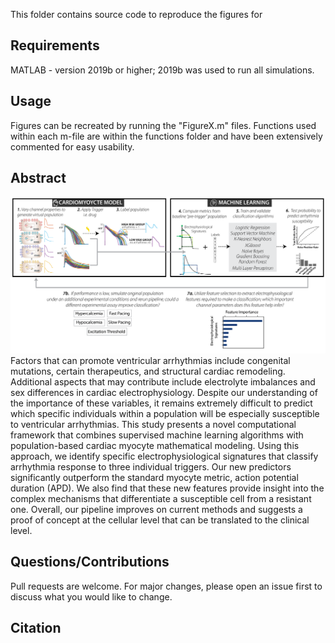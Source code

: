 This folder contains source code to reproduce the figures for 

## Requirements
MATLAB - version 2019b or higher; 2019b was used to run all simulations.

## Usage 
Figures can be recreated by running the "FigureX.m" files. Functions used within each m-file are within the functions folder and have been extensively commented for easy usability.

## Abstract
![Abstract](https://github.com/meeravarshneya1234/ArrhythmiaPredictionProject/blob/master/Graphical_Abstract.png)  
Factors that can promote ventricular arrhythmias include congenital mutations, certain therapeutics, and structural cardiac remodeling. Additional aspects that may contribute include electrolyte imbalances and sex differences in cardiac electrophysiology. Despite our understanding of the importance of these variables, it remains extremely difficult to predict which specific individuals within a population will be especially susceptible to ventricular arrhythmias. This study presents a novel computational framework that combines supervised machine learning algorithms with population-based cardiac myocyte mathematical modeling. Using this approach, we identify specific electrophysiological signatures that classify arrhythmia response to three individual triggers. Our new predictors significantly outperform the standard myocyte metric, action potential duration (APD). We also find that these new features provide insight into the complex mechanisms that differentiate a susceptible cell from a resistant one. Overall, our pipeline improves on current methods and suggests a proof of concept at the cellular level that can be translated to the clinical level. 


## Questions/Contributions
Pull requests are welcome. For major changes, please open an issue first to discuss what you would like to change.

## Citation 
